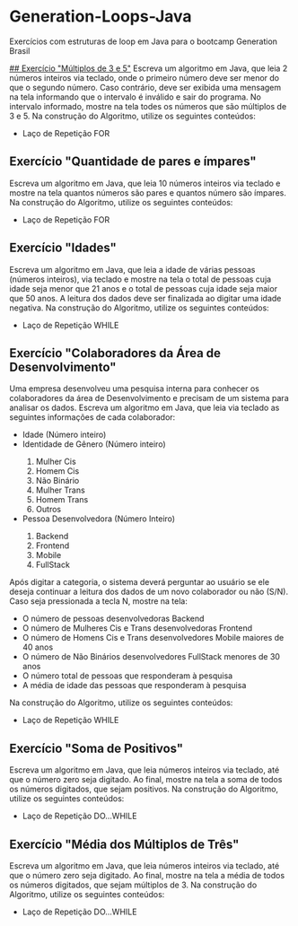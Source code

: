 # Generation-Loops-Java
Exercícios com estruturas de loop em Java para o bootcamp Generation Brasil 

[## Exercício "Múltiplos de 3 e 5"](https://github.com/BrenoMnz/Generation-Loops-Java/blob/main/LoopsJava/src/LoopsJava/MultiplosDeTresECinco.java)
Escreva um algoritmo em Java, que leia 2 números inteiros via teclado, onde o primeiro número deve ser menor do que o segundo número. Caso contrário, deve ser exibida uma mensagem na tela informando que o intervalo é inválido e sair do programa. 
No intervalo informado, mostre na tela todes os números que são múltiplos de 3 e 5.
Na construção do Algoritmo, utilize os seguintes conteúdos:
<ul>
  <li>Laço de Repetição FOR</li>
</ul>

## Exercício "Quantidade de pares e ímpares"
Escreva um algoritmo em Java, que leia 10 números inteiros via teclado e mostre na tela quantos números são pares e quantos número são ímpares.
Na construção do Algoritmo, utilize os seguintes conteúdos:
<ul>
  <li>Laço de Repetição FOR</li>
</ul>

## Exercício "Idades"
Escreva um algoritmo em Java, que leia a idade de várias pessoas (números inteiros), via teclado e mostre na tela o total de pessoas cuja idade seja menor que 21 anos e o total de pessoas cuja idade seja maior que 50 anos. A leitura dos dados deve ser finalizada ao digitar uma idade negativa.
Na construção do Algoritmo, utilize os seguintes conteúdos:
<ul>
  <li>Laço de Repetição WHILE</li>
</ul>

## Exercício "Colaboradores da Área de Desenvolvimento"
Uma empresa desenvolveu uma pesquisa interna para conhecer os colaboradores da área de Desenvolvimento e precisam de um sistema para analisar os dados. Escreva um algoritmo em Java, que leia via teclado as seguintes informações de cada colaborador:
<ul>
  <li>Idade (Número inteiro)</li>
  <li>Identidade de Gênero (Número inteiro)</li>
  <ol type="1">
    <li>Mulher Cis</li>
    <li>Homem Cis</li>
    <li>Não Binário</li>
    <li>Mulher Trans</li>
    <li>Homem Trans</li>
    <li>Outros</li>
  </ol>
  <li>Pessoa Desenvolvedora (Número Inteiro)</li>
  <ol type="1">
    <li>Backend</li>
    <li>Frontend</li>
    <li>Mobile</li>
    <li>FullStack</li>
  </ol>
</ul>

Após digitar a categoria, o sistema deverá perguntar ao usuário se ele deseja continuar a leitura dos dados de um novo colaborador ou não (S/N). Caso seja pressionada a tecla N, mostre na tela:
<ul>
  <li>O número de pessoas desenvolvedoras Backend</li>
  <li>O número de Mulheres Cis e Trans desenvolvedoras Frontend</li>
  <li>O número de Homens Cis e Trans desenvolvedores Mobile maiores de 40 anos</li>
  <li>O número de Não Binários desenvolvedores FullStack menores de 30 anos</li>
  <li>O número total de pessoas que responderam à pesquisa</li>
  <li>A média de idade das pessoas que responderam à pesquisa</li>
</ul>
Na construção do Algoritmo, utilize os seguintes conteúdos:
<ul>
  <li>Laço de Repetição WHILE</li>
</ul>

## Exercício "Soma de Positivos"
Escreva um algoritmo em Java, que leia números inteiros via teclado, até que o número zero seja digitado. Ao final, mostre na tela a soma de todos os números digitados, que sejam positivos.
Na construção do Algoritmo, utilize os seguintes conteúdos:
<ul>
  <li>Laço de Repetição DO...WHILE</li>
</ul>

## Exercício "Média dos Múltiplos de Três"
Escreva um algoritmo em Java, que leia números inteiros via teclado, até que o número zero seja digitado. Ao final, mostre na tela a média de todos os números digitados, que sejam múltiplos de 3.
Na construção do Algoritmo, utilize os seguintes conteúdos:
<ul>
  <li>Laço de Repetição DO...WHILE</li>
</ul>
